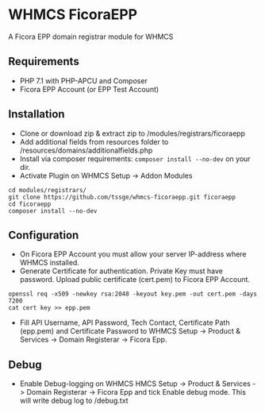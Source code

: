 # WHMCS FicoraEPP

A Ficora EPP domain registrar module for WHMCS

## Requirements

* PHP 7.1 with PHP-APCU and Composer
* Ficora EPP Account (or EPP Test Account)

## Installation

* Clone or download zip & extract zip to <your WHMCS installation>/modules/registrars/ficoraepp
* Add additional fields from resources folder to <your WHMCS installation>/resources/domains/additionalfields.php
* Install via composer requirements: ```composer install --no-dev``` on your <your WHMCS installation> dir.
* Activate Plugin on WHMCS Setup -> Addon Modules

```
cd modules/registrars/
git clone https://github.com/tssge/whmcs-ficoraepp.git ficoraepp
cd ficoraepp
composer install --no-dev
```

## Configuration

* On Ficora EPP Account you must allow your server IP-address where WHMCS installed.
* Generate Certificate for authentication. Private Key must have password. Upload public certificate (cert.pem) to Ficora EPP Account. 

```
openssl req -x509 -newkey rsa:2048 -keyout key.pem -out cert.pem -days 7200
cat cert key >> epp.pem
```

* Fill API Username, API Password, Tech Contact, Certificate Path (epp.pem) and Certificate Password to WHMCS Setup -> Product & Services -> Domain Registerar -> Ficora Epp.

## Debug

* Enable Debug-logging on WHMCS HMCS Setup -> Product & Services -> Domain Registerar -> Ficora Epp and tick Enable debug mode. This will write debug log to <your WHMCS installation>/debug.txt
